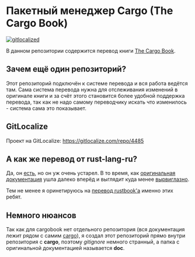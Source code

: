 # Пакетный менеджер Cargo (The Cargo Book)

[![gitlocalized ](https://gitlocalize.com/repo/4485/ru/badge.svg)](https://gitlocalize.com/repo/4485/ru?utm_source=badge)

В данном репозитории содержится перевод книги [The Cargo Book](https://github.com/rust-lang/cargo/tree/master/src/doc).

## Зачем ещё один репозиторий?

Этот репозиторий подключён к системе перевода и вся работа ведётся там.
Сама система перевода нужна для отслеживания изменений в оригинале книги и
за счёт этого становится более удобной поддержка перевода, так как не надо
самому переводчику искать что изменилось - система сама это показывает.

## GitLocalize

Проект на GitLocalize: https://gitlocalize.com/repo/4485

## А как же перевод от rust-lang-ru?

Да, он [есть](https://github.com/rust-lang-ru/cargo-docs-ru), но он уж очень устарел.
В то время, как [оригинальная документация](https://doc.rust-lang.org/cargo) ушла далеко вперёд
и выглядит куда менее [вырвиглазно](https://rurust.github.io/cargo-docs-ru).

Тем не менее я оринетируюсь на [перевод rustbook'а](https://github.com/rust-lang-ru/book) именно этих ребят.

## Немного нюансов

Так как для cargobook нет отдельного репозитория (вся документация лежит рядом с самим
[cargo](https://github.com/rust-lang/cargo)), я создал этот репозиторий прямо внутри репозитория с **cargo**,
поэтому *gitignore* немного странный, а папка с оригинальной документацией называется **doc**.
